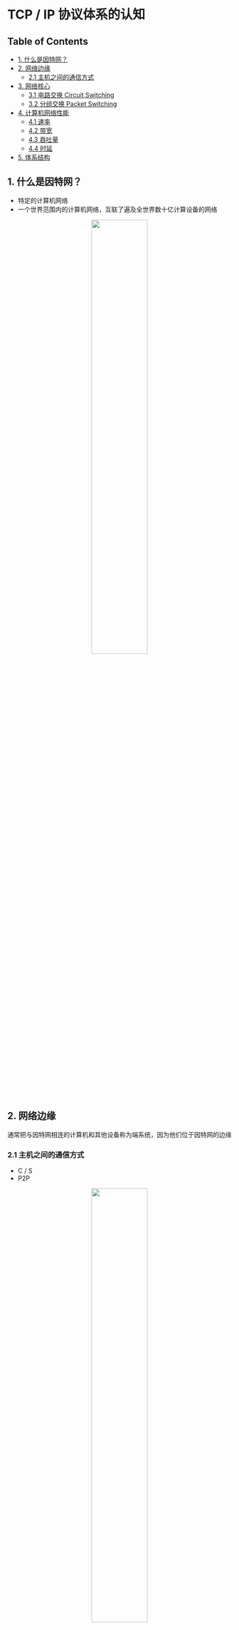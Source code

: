 # TCP / IP 协议体系的认知

Table of Contents
-----------------

* [1. 什么是因特网？](#1-什么是因特网)
* [2. 网络边缘](#2-网络边缘)
   * [2.1 主机之间的通信方式](#21-主机之间的通信方式)
* [3. 网络核心](#3-网络核心)
   * [3.1 电路交换 Circuit Switching](#31-电路交换-circuit-switching)
   * [3.2 分组交换 Packet Switching](#32-分组交换-packet-switching)
* [4. 计算机网络性能](#4-计算机网络性能)
   * [4.1 速率](#41-速率)
   * [4.2 带宽](#42-带宽)
   * [4.3 吞吐量](#43-吞吐量)
   * [4.4 时延](#44-时延)
* [5. 体系结构](#5-体系结构)




## 1. 什么是因特网？

- 特定的计算机网络
- 一个世界范围内的计算机网络，互联了遍及全世界数十亿计算设备的网络



<div align="center"> <img src="internet.jpeg" width="50%"/> </div><br>



## 2. 网络边缘

通常把与因特网相连的计算机和其他设备称为端系统，因为他们位于因特网的边缘

### 2.1 主机之间的通信方式

- C / S
- P2P

<div align="center"> <img src="csandp2p.png" width="50%"/> </div><br>

## 3. 网络核心

由因特网端系统的分组交换机和链路构成的网状网络称作网络核心

有以下数据交换方式：

- 电路交换 `Circuit Switching`
- 报文交换 `Message Switching`
- 分组交换 `Packet Switching`



### 3.1 电路交换 Circuit Switching

维基说

> 电路交换（英语：Circuit Switching）是相对于报文交换（或称分组交换）的一个概念。电路交换要求必须首先在通信双方之间建立连接通道。在连接建立成功之后，双方的通信活动才能开始。通信双方需要传递的信息都是通过已经建立好的连接来进行传递的，而且这个连接也将一直被维持到双方的通信结束。在某次通信活动的整个过程中，这个连接将始终占用着连接建立开始时，通信系统分配给它的资源（通道、带宽、时隙、码字等等），这也体现了电路交换区别于报文交换的本质特征。

<div align="center"> <img src="circuitswitching.jpg" width="60%"/> </div><br>

 



### 3.2 分组交换 Packet Switching

维基说

> 在计算机网络和通讯中，分组交换（英语：Packet switching）是一种相对于电路交换的通信范例，分组（又称消息、或消息碎片）在节点间单独路由，不需要在传输前先建立通信路径。
>
> 分组交换是数据通信中一种新的且重要的概念，现在是世界上互联网通讯、数据和语音通信中最重要的基础。在此之前，数据通信是基于电路交换的想法，就像在传统的电话电路一样，在通话前先建立专有线路，通信双方要在电路的两端。

**分组：**

当一台端系统要向另一台端系统发送数据时，发送端系统将数据分段，并为每段加上首部字节。这些分组通过网络发送到目的端系统，在那被装配成初始数据。

<div align="center"> <img src="packet.png" width="60%"/> </div><br>





**优点：**

- 高效
- 灵活



**缺点：**

- 时延
- 开销



## 4. 计算机网络性能

### 4.1 速率

连接在计算机网络的主机在数字信道上传送数据位数的速率

### 4.2 带宽

数据通信领域中，数字信道所能传送的最高数据率

###  4.3 吞吐量

在单位时间内通过某个网络的数据量

### 4.4 时延

**发送时延（重点）**

维基说

> 假定分组以先到先服务的方式传输——这在分组交换网络中是常见的方式，仅当所有已经到达的分组被传输后，才能传输我们的分组。用L比特表示分组的长度，用R bps表示从路由器A到路由器B的链路传输速率。发送时延是L/R。这是将所有分组比特推向链路所需要的时间。实际的发送时延通常在毫秒到微秒级。

<div align="center"> <img src="image-20200820093659200.png" width="45%"/> </div><br>



**传播时延（重点）**

维基说

> 一旦一个比特被推向链路，该比特需要向路由器B传播，从该链路的起点到路由器B的传播所需要的时间是传播时延。该比特以该链路的传播速率传播，该传播速率取决于该链路的物理媒介。传播时延等于两台路由器之间的距离除以传播速率，即传播时延是d/s，其中d是两台路由器之间的距离，s是该链路的传播速率。传播时延在毫秒级。


<div align="center"> <img src="image-20200820094119610.png" width="50%"/> </div><br>

**处理时延**

维基说

> 检查分组首部和决定将该分组导向何处所需要的时间是节点处理时延的一部分。处理时延也包括其他因素，如检查比特级差错所需要的时间，该差错出现在这些分组比特从上游节点向路由器A传输的过程中。高速路由器的处理时延通常是微秒或更低的数量级。在这种节点处理之后，路由器将该分组引向通往路由器B链路之前的队列。



**排队时延**

维基说

> 在队列中，当分组在链路上等待传输时，它经受排队时延。一个特定分组的排队时延将取决于先期到达的、正在排队等待向链路传输的分组的数量。如果该队列是空的，并且当前没有其他分组在传输，则该分组的排队时延为0。另一方面，如果流量很大，并且许多其他分组也在等待传输，该排队时延将很大。到达组的分组数量是到达该队列的流量强度和性质的函数。实际的排队时延通常在毫秒到微秒级。



## 5. 体系结构

<div align="center"> <img src="five-layers.png" width="80%"/> </div><br>

  

<div align="center"> <img src="five-layers-ii.jpeg" width="80%"/> </div><br>

